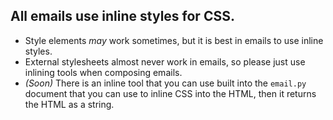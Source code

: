## All emails use inline styles for CSS.
* Style elements *may* work sometimes, but it is best in emails to use inline styles.
* External stylesheets almost never work in emails, so please just use inlining tools when composing emails.
* *(Soon)* There is an inline tool that you can use built into the `email.py` document that you can use to inline CSS into the HTML, then it returns the HTML as a string.